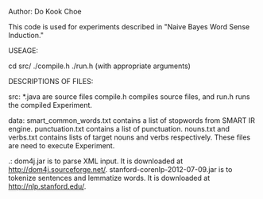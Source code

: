 Author: Do Kook Choe

This code is used for experiments described in "Naive Bayes Word Sense Induction."

USEAGE:

cd src/
./compile.h 
./run.h (with appropriate arguments)

DESCRIPTIONS OF FILES:

src:
*.java are source files
compile.h compiles source files, and run.h runs the compiled Experiment.

data:
smart_common_words.txt contains a list of stopwords from SMART IR engine.
punctuation.txt contains a list of punctuation.
nouns.txt and verbs.txt contains lists of target nouns and verbs respectively. These files are need to execute Experiment.

.:
dom4j.jar is to parse XML input. It is downloaded at http://dom4j.sourceforge.net/.
stanford-corenlp-2012-07-09.jar is to tokenize sentences and lemmatize words. It is downloaded at http://nlp.stanford.edu/.

